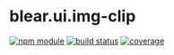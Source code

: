 # blear.ui.img-clip

[![npm module][npm-img]][npm-url]
[![build status][travis-img]][travis-url]
[![coverage][coveralls-img]][coveralls-url]

[travis-img]: https://img.shields.io/travis/blearjs/blear.ui.img-clip/master.svg?style=flat-square
[travis-url]: https://travis-ci.org/blearjs/blear.ui.img-clip

[npm-img]: https://img.shields.io/npm/v/blear.ui.img-clip.svg?style=flat-square
[npm-url]: https://www.npmjs.com/package/blear.ui.img-clip

[coveralls-img]: https://img.shields.io/coveralls/blearjs/blear.ui.img-clip/master.svg?style=flat-square
[coveralls-url]: https://coveralls.io/github/blearjs/blear.ui.img-clip?branch=master

